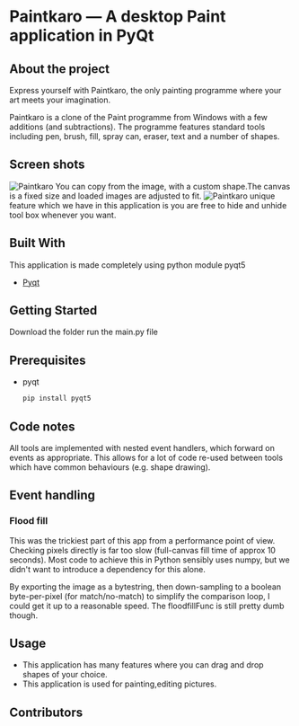 # Paintkaro — A desktop Paint application in PyQt

## About the project
Express yourself with Paintkaro, the only painting programme where your art meets your imagination.

Paintkaro is a clone of the Paint programme from Windows with a few additions (and subtractions). The programme features standard tools including pen, brush, fill, spray can, eraser, text and a number of shapes.
## Screen shots
![Paintkaro](screenshot-paint1.jpg)
You can copy from the image, with a custom shape.The canvas is a fixed size and loaded images are adjusted to fit.
![Paintkaro](screenshot-paint2.jpg)
unique feature which we have in this application is you are free to hide and unhide tool box whenever you want.

## Built With
This application is made completely using python module pyqt5
* [Pyqt](https://pypi.org/project/PyQt5/)
## Getting Started
Download the folder run the main.py file
## Prerequisites
* pyqt
  ```sh
  pip install pyqt5
  ```
## Code notes
All tools are implemented with nested event handlers, which forward on events as appropriate. This allows for a lot of code re-used between tools which have common behaviours (e.g. shape drawing).
## Event handling
### Flood fill
This was the trickiest part of this app from a performance point of view. Checking pixels directly is far too slow (full-canvas fill time of approx 10 seconds). Most code to achieve this in Python sensibly uses numpy, but we didn't want to introduce a dependency for this alone.

By exporting the image as a bytestring, then down-sampling to a boolean byte-per-pixel (for match/no-match) to simplify the comparison loop, I could get it up to a reasonable speed.
The floodfillFunc is still pretty dumb though.
## Usage
* This application has many features where you can drag and drop shapes of your choice. 
* This application is used for painting,editing pictures.

## Contributors
